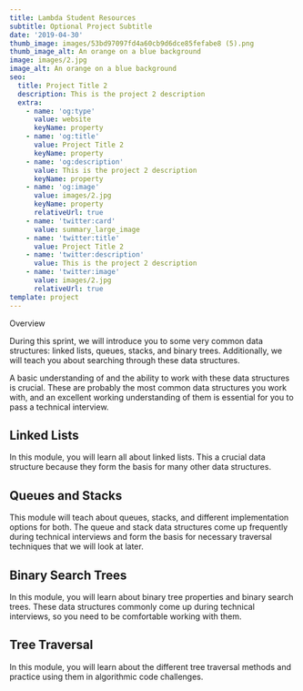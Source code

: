 ```yaml
---
title: Lambda Student Resources
subtitle: Optional Project Subtitle
date: '2019-04-30'
thumb_image: images/53bd97097fd4a60cb9d6dce85fefabe8 (5).png
thumb_image_alt: An orange on a blue background
image: images/2.jpg
image_alt: An orange on a blue background
seo:
  title: Project Title 2
  description: This is the project 2 description
  extra:
    - name: 'og:type'
      value: website
      keyName: property
    - name: 'og:title'
      value: Project Title 2
      keyName: property
    - name: 'og:description'
      value: This is the project 2 description
      keyName: property
    - name: 'og:image'
      value: images/2.jpg
      keyName: property
      relativeUrl: true
    - name: 'twitter:card'
      value: summary_large_image
    - name: 'twitter:title'
      value: Project Title 2
    - name: 'twitter:description'
      value: This is the project 2 description
    - name: 'twitter:image'
      value: images/2.jpg
      relativeUrl: true
template: project
---
```

Overview



During this sprint, we will introduce you to some very common data structures: linked lists, queues, stacks, and binary trees. Additionally, we will teach you about searching through these data structures.

A basic understanding of and the ability to work with these data structures is crucial. These are probably the most common data structures you work with, and an excellent working understanding of them is essential for you to pass a technical interview.

## Linked Lists

In this module, you will learn all about linked lists. This a crucial data structure because they form the basis for many other data structures.

## Queues and Stacks

This module will teach about queues, stacks, and different implementation options for both. The queue and stack data structures come up frequently during technical interviews and form the basis for necessary traversal techniques that we will look at later.

## Binary Search Trees

In this module, you will learn about binary tree properties and binary search trees. These data structures commonly come up during technical interviews, so you need to be comfortable working with them.

## Tree Traversal

In this module, you will learn about the different tree traversal methods and practice using them in algorithmic code challenges.
